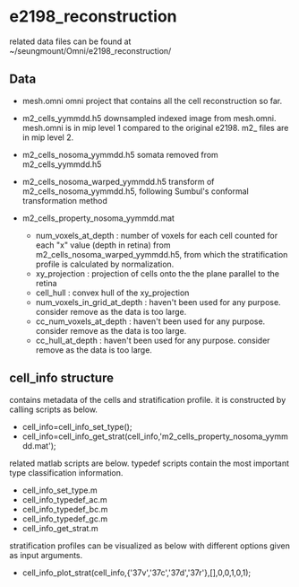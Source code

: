 # e2198_reconstruction

related data files can be found at ~/seungmount/Omni/e2198_reconstruction/

Data
--------------
* mesh.omni 
 omni project that contains all the cell reconstruction so far. 

* m2_cells_yymmdd.h5 
 downsampled indexed image from mesh.omni. mesh.omni is in mip level 1 compared to the original e2198. m2_ files are in mip level 2. 

* m2_cells_nosoma_yymmdd.h5
 somata removed from m2_cells_yymmdd.h5

* m2_cells_nosoma_warped_yymmdd.h5
 transform of m2_cells_nosoma_yymmdd.h5, following Sumbul's conformal transformation method

* m2_cells_property_nosoma_yymmdd.mat 
  * num_voxels_at_depth : number of voxels for each cell counted for each "x" value (depth in retina) from m2_cells_nosoma_warped_yymmdd.h5, from which the stratification profile is calculated by normalization. 
  * xy_projection : projection of cells onto the the plane parallel to the retina
  * cell_hull : convex hull of the xy_projection
  * num_voxels_in_grid_at_depth : haven't been used for any purpose. consider remove as the data is too large. 
  * cc_num_voxels_at_depth : haven't been used for any purpose. consider remove as the data is too large. 
  * cc_hull_at_depth : haven't been used for any purpose. consider remove as the data is too large. 


cell_info structure
--------------
contains metadata of the cells and stratification profile. it is constructed by calling scripts as below. 

* cell_info=cell_info_set_type();
* cell_info=cell_info_get_strat(cell_info,'m2_cells_property_nosoma_yymmdd.mat');

related matlab scripts are below. typedef scripts contain the most important type classification information. 

* cell_info_set_type.m
 * cell_info_typedef_ac.m
 * cell_info_typedef_bc.m
 * cell_info_typedef_gc.m         
* cell_info_get_strat.m

stratification profiles can be visualized as below with different options given as input arguments.

* cell_info_plot_strat(cell_info,{'37v','37c','37d','37r'},[],0,0,1,0,1);
